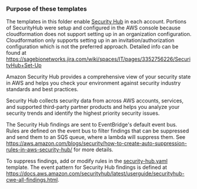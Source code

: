 ### Purpose of these templates
The templates in this folder enable
[Security Hub](https://docs.aws.amazon.com/securityhub/latest/userguide/what-is-securityhub.html)
in each account.  Portions of SecurityHub were setup and configured in the AWS console
because cloudformation does not support setting up in an organization configuration.
Cloudformation only supports setting up in an invitation/authorization configuration
which is not the preferred approach.  Detailed info can be found at
https://sagebionetworks.jira.com/wiki/spaces/IT/pages/3352756226/SecurityHub+Set-Up

Amazon Security Hub provides a comprehensive view of your security state in AWS
and helps you check your environment against security industry standards and best practices.

Security Hub collects security data from across AWS accounts, services, and supported third-party
partner products and helps you analyze your security trends and identify the highest priority
security issues.

The Security Hub findings are sent to EventBridge's default event bus. Rules are defined on the event bus
to filter findings that can be suppressed and send them to an SQS queue, where a lambda will suppress them.
See https://aws.amazon.com/blogs/security/how-to-create-auto-suppression-rules-in-aws-security-hub/ for
more details.

To suppress findings, add or modify rules in the
[security-hub.yaml](https://github.com/Sage-Bionetworks-IT/organizations-infra/tree/master/org-formation/075-security-hub/security-hub.yaml)
template. The event pattern for Security Hub findings is defined at
https://docs.aws.amazon.com/securityhub/latest/userguide/securityhub-cwe-all-findings.html.
